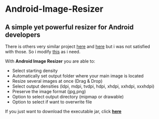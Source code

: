 # Android-Image-Resizer

A simple yet powerful resizer for Android developers
--------------

There is others very similar project <a href="https://code.google.com/p/9patch-resizer/">here</a> and <a href="https://github.com/asystat/Final-Android-Resizer">here</a> but i was not satisfied with those. So i modify <a href="https://github.com/asystat/Final-Android-Resizer">this</a> as i need.


With **Android Image Resizer** you are able to:

- Select starting density
- Automatically set output folder where your main image is located 
- Resize several images at once (Drag & Drop)
- Select output densities (ldpi, mdpi, tvdpi, hdpi, xhdpi, xxhdpi, xxxhdpi)
- Preserve the image format (jpg,png)
- Option to select output directory (mipmap or drawable)
- Option to select if want to overwrite file

If you just want to download the executable jar, click <b><a href="Android%20Image%20Resizer.jar?raw=true">here</a></b>
